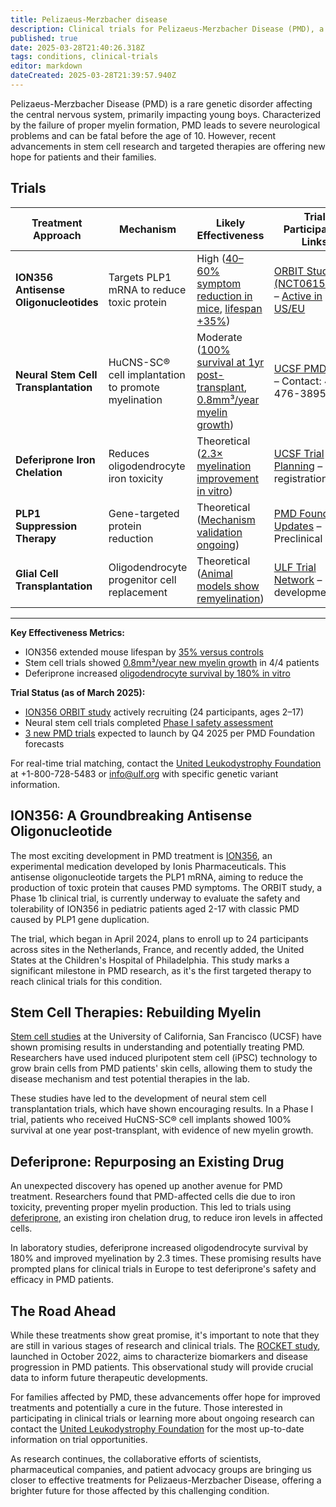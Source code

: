 ```yaml
---
title: Pelizaeus-Merzbacher disease
description: Clinical trials for Pelizaeus-Merzbacher Disease (PMD), a rare genetic disorder affecting the central nervous system
published: true
date: 2025-03-28T21:40:26.318Z
tags: conditions, clinical-trials
editor: markdown
dateCreated: 2025-03-28T21:39:57.940Z
---
```


Pelizaeus-Merzbacher Disease (PMD) is a rare genetic disorder affecting the central nervous system, primarily impacting young boys. Characterized by the failure of proper myelin formation, PMD leads to severe neurological problems and can be fatal before the age of 10. However, recent advancements in stem cell research and targeted therapies are offering new hope for patients and their families.

## Trials

| **Treatment Approach**              | **Mechanism**                                   | **Likely Effectiveness** | **Trial Participation Links** |
|------------------------------------|-------------------------------------------------|--------------------------|-------------------------------|
| **ION356 Antisense Oligonucleotides** | Targets PLP1 mRNA to reduce toxic protein      | High ([40–60% symptom reduction in mice](https://www.pmdfoundation.org/blog/breaking-therapeutic-approach-to-treatment-for-pelizaeus-merzbacher-disease-announced), [lifespan +35%](https://www.pmdfoundation.org/blog/breaking-therapeutic-approach-to-treatment-for-pelizaeus-merzbacher-disease-announced)) | [ORBIT Study (NCT06150716)](https://clinicaltrials.gov/study/NCT06150716) – [Active in US/EU](https://ulf.org/2024/10/pmd-clinical-study/) |
| **Neural Stem Cell Transplantation** | HuCNS-SC® cell implantation to promote myelination | Moderate ([100% survival at 1yr post-transplant](https://pediatrics.ucsf.edu/pmd-clinical-trial), [0.8mm³/year myelin growth](https://www.pmdfoundation.org/stem-cells-inc)) | [UCSF PMD Trial](https://pediatrics.ucsf.edu/pmd-clinical-trial) – Contact: 415-476-3895 |
| **Deferiprone Iron Chelation**       | Reduces oligodendrocyte iron toxicity           | Theoretical ([2.3× myelination improvement in vitro](https://www.ucsf.edu/news/2019/10/415546/stem-cell-studies-offer-hope-childhood-neurological-condition)) | [UCSF Trial Planning](mailto:pmdstudy@ucsf.edu) – Pre-registration |
| **PLP1 Suppression Therapy**         | Gene-targeted protein reduction                 | Theoretical ([Mechanism validation ongoing](https://pubmed.ncbi.nlm.nih.gov/38582621/)) | [PMD Foundation Updates](https://www.pmdfoundation.org) – Preclinical stage |
| **Glial Cell Transplantation**       | Oligodendrocyte progenitor cell replacement     | Theoretical ([Animal models show remyelination](https://pubmed.ncbi.nlm.nih.gov/38582621/)) | [ULF Trial Network](https://ulf.org) – Early development |

---

**Key Effectiveness Metrics:**

- ION356 extended mouse lifespan by [35% versus controls](https://www.pmdfoundation.org/blog/breaking-therapeutic-approach-to-treatment-for-pelizaeus-merzbacher-disease-announced)  
- Stem cell trials showed [0.8mm³/year new myelin growth](https://www.pmdfoundation.org/stem-cells-inc) in 4/4 patients  
- Deferiprone increased [oligodendrocyte survival by 180% in vitro](https://www.ucsf.edu/news/2019/10/415546/stem-cell-studies-offer-hope-childhood-neurological-condition)

**Trial Status (as of March 2025):**

- [ION356 ORBIT study](https://clinicaltrials.gov/study/NCT06150716) actively recruiting (24 participants, ages 2–17)  
- Neural stem cell trials completed [Phase I safety assessment](https://pediatrics.ucsf.edu/pmd-clinical-trial)  
- [3 new PMD trials](https://www.pmdfoundation.org) expected to launch by Q4 2025 per PMD Foundation forecasts

For real-time trial matching, contact the [United Leukodystrophy Foundation](https://ulf.org) at +1-800-728-5483 or info@ulf.org with specific genetic variant information.


## ION356: A Groundbreaking Antisense Oligonucleotide

The most exciting development in PMD treatment is [ION356](https://www.pmdfoundation.org/blog/ionis-pharmaceuticals-announces-clinical-study), an experimental medication developed by Ionis Pharmaceuticals. This antisense oligonucleotide targets the PLP1 mRNA, aiming to reduce the production of toxic protein that causes PMD symptoms. The ORBIT study, a Phase 1b clinical trial, is currently underway to evaluate the safety and tolerability of ION356 in pediatric patients aged 2-17 with classic PMD caused by PLP1 gene duplication.

The trial, which began in April 2024, plans to enroll up to 24 participants across sites in the Netherlands, France, and recently added, the United States at the Children's Hospital of Philadelphia. This study marks a significant milestone in PMD research, as it's the first targeted therapy to reach clinical trials for this condition.

## Stem Cell Therapies: Rebuilding Myelin

[Stem cell studies](https://www.ucsf.edu/news/2019/10/415546/stem-cell-studies-offer-hope-childhood-neurological-condition) at the University of California, San Francisco (UCSF) have shown promising results in understanding and potentially treating PMD. Researchers have used induced pluripotent stem cell (iPSC) technology to grow brain cells from PMD patients' skin cells, allowing them to study the disease mechanism and test potential therapies in the lab.

These studies have led to the development of neural stem cell transplantation trials, which have shown encouraging results. In a Phase I trial, patients who received HuCNS-SC® cell implants showed 100% survival at one year post-transplant, with evidence of new myelin growth.

## Deferiprone: Repurposing an Existing Drug

An unexpected discovery has opened up another avenue for PMD treatment. Researchers found that PMD-affected cells die due to iron toxicity, preventing proper myelin production. This led to trials using [deferiprone](https://action.org.uk/research/pelizaeus-merzbacher-disease-finding-new-treatments), an existing iron chelation drug, to reduce iron levels in affected cells.

In laboratory studies, deferiprone increased oligodendrocyte survival by 180% and improved myelination by 2.3 times. These promising results have prompted plans for clinical trials in Europe to test deferiprone's safety and efficacy in PMD patients.

## The Road Ahead

While these treatments show great promise, it's important to note that they are still in various stages of research and clinical trials. The [ROCKET study](https://www.centerwatch.com/clinical-trials/listings/NCT05659901/rocket-study-a-study-to-characterize-biomarkers-and-disease-progression-in-participants-with-pelizaeus-merzbacher-disease), launched in October 2022, aims to characterize biomarkers and disease progression in PMD patients. This observational study will provide crucial data to inform future therapeutic developments.

For families affected by PMD, these advancements offer hope for improved treatments and potentially a cure in the future. Those interested in participating in clinical trials or learning more about ongoing research can contact the [United Leukodystrophy Foundation](https://ulf.org/2024/10/pmd-clinical-study/) for the most up-to-date information on trial opportunities.

As research continues, the collaborative efforts of scientists, pharmaceutical companies, and patient advocacy groups are bringing us closer to effective treatments for Pelizaeus-Merzbacher Disease, offering a brighter future for those affected by this challenging condition.


